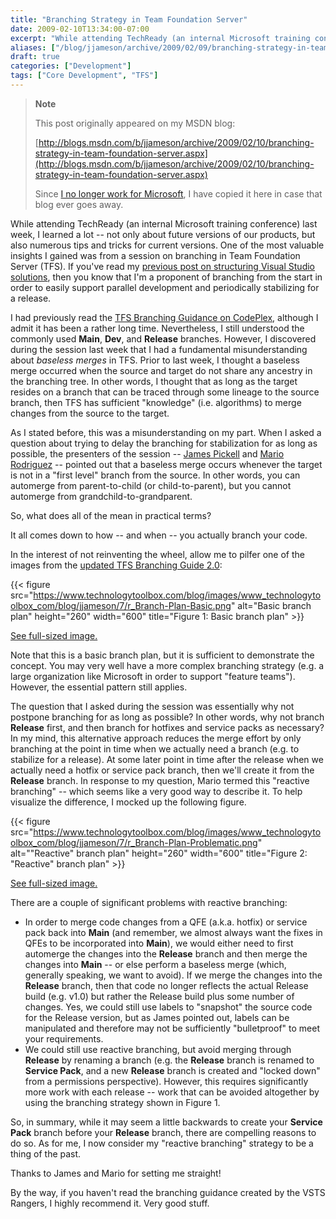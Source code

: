 ```yaml
---
title: "Branching Strategy in Team Foundation Server"
date: 2009-02-10T13:34:00-07:00
excerpt: "While attending TechReady (an internal Microsoft training conference) last week, I learned a lot -- not only about future versions of our products, but also numerous tips and tricks for current versions. One of the most valuable insights I gained was..."
aliases: ["/blog/jjameson/archive/2009/02/09/branching-strategy-in-team-foundation-server.aspx", "/blog/jjameson/archive/2009/02/10/branching-strategy-in-team-foundation-server.aspx"]
draft: true
categories: ["Development"]
tags: ["Core Development", "TFS"]
---
```


> **Note**
>
> This post originally appeared on my MSDN blog:
>
> [http://blogs.msdn.com/b/jjameson/archive/2009/02/10/branching-strategy-in-team-foundation-server.aspx](http://blogs.msdn.com/b/jjameson/archive/2009/02/10/branching-strategy-in-team-foundation-server.aspx)
>
> Since [I no longer work for Microsoft](/blog/jjameson/2011/09/02/last-day-with-microsoft), I have copied it here in case that blog                 ever goes away.

While attending TechReady (an internal Microsoft training conference) last week,         I learned a lot -- not only about future versions of our products, but also numerous         tips and tricks for current versions. One of the most valuable insights I gained         was from a session on branching in Team Foundation Server (TFS). If you've read         my [previous post on structuring Visual Studio solutions](/blog/jjameson/2007/04/18/structure-visual-studio-solutions), then you know that         I'm a proponent of branching from the start in order to easily support parallel         development and periodically stabilizing for a release.

I had previously read the [TFS Branching
Guidance on CodePlex](http://www.codeplex.com/BranchingGuidance), although I admit it has been a rather long time. Nevertheless,         I still understood the commonly used **Main**, **Dev**,         and **Release** branches. However, I discovered during the session         last week that I had a fundamental misunderstanding about *baseless merges*         in TFS. Prior to last week, I thought a baseless merge occurred when the source         and target do not share any ancestry in the branching         tree. In other words, I thought that as long as the target resides on a branch that         can be traced through some lineage to the source branch, then TFS has sufficient         "knowledge" (i.e. algorithms) to merge changes from the source to the target.

As I stated before, this was a misunderstanding on my part. When I asked a question         about trying to delay the branching for stabilization for as long as possible, the         presenters of the session -- [James Pickell](http://blogs.msdn.com/jampick)         and [Mario Rodriguez](http://blogs.msdn.com/mrod) -- pointed out that         a baseless merge occurs whenever the target is not in a "first level" branch from         the source. In other words, you can automerge from parent-to-child (or child-to-parent),         but you cannot automerge from grandchild-to-grandparent.

So, what does all of the mean in practical terms?

It all comes down to how -- and when -- you actually branch your code.

In the interest of not reinventing the wheel, allow me to pilfer one of the images         from the [updated TFS Branching
Guide 2.0](http://www.codeplex.com/TFSBranchingGuideII):

{{< figure
src="https://www.technologytoolbox.com/blog/images/www_technologytoolbox_com/blog/jjameson/7/r_Branch-Plan-Basic.png"
alt="Basic branch plan"
height="260"
width="600"
title="Figure 1: Basic branch plan" >}}

[See full-sized image.](/blog/images/www_technologytoolbox_com/blog/jjameson/7/o_Branch-Plan-Basic.png)

Note that this is a basic branch plan, but it is sufficient to demonstrate the concept.         You may very well have a more complex branching strategy (e.g. a large organization         like Microsoft in order to support "feature teams"). However, the essential pattern         still applies.

The question that I asked during the session was essentially why not postpone branching         for as long as possible? In other words, why not branch **Release**         first, and then branch for hotfixes and service packs as necessary? In my mind,         this alternative approach reduces the merge effort by only branching at the point         in time when we actually need a branch (e.g. to stabilize for a release). At some         later point in time after the release when we actually need a hotfix or service         pack branch, then we'll create it from the **Release** branch. In response         to my question, Mario termed this "reactive branching" -- which seems like a very         good way to describe it. To help visualize the difference, I mocked up the following         figure.

{{< figure
src="https://www.technologytoolbox.com/blog/images/www_technologytoolbox_com/blog/jjameson/7/r_Branch-Plan-Problematic.png"
alt="\"Reactive\" branch plan"
height="260"
width="600"
title="Figure 2: \"Reactive\" branch plan" >}}

[See full-sized image.](/blog/images/www_technologytoolbox_com/blog/jjameson/7/o_Branch-Plan-Problematic.png)

There are a couple of significant problems with reactive branching:

- In order to merge code changes from a QFE (a.k.a. hotfix) or service pack back into
  **Main** (and remember, we almost always want the fixes in QFEs to
  be incorporated into **Main**), we would either need to first automerge
  the changes into the **Release** branch and then merge the changes
  into **Main** -- or else perform a baseless merge (which, generally
  speaking, we want to avoid). If we merge the changes into the **Release**
  branch, then that code no longer reflects the actual Release build (e.g. v1.0) but
  rather the Release build plus some number of changes. Yes, we could still use labels
  to "snapshot" the source code for the Release version, but as James pointed out,
  labels can be manipulated and therefore may not be sufficiently "bulletproof" to
  meet your requirements.
- We could still use reactive branching, but avoid merging through **Release**
  by renaming a branch (e.g. the **Release** branch is renamed to **Service Pack**, and a new **Release** branch is created
  and "locked down" from a permissions perspective). However, this requires significantly
  more work with each release -- work that can be avoided altogether by using the
  branching strategy shown in Figure 1.

So, in summary, while it may seem a little backwards to create your **Service
Pack** branch before your **Release** branch, there are         compelling reasons to do so. As for me, I now consider my "reactive branching" strategy         to be a thing of the past.

Thanks to James and Mario for setting me straight!

By the way, if you haven't read the branching guidance created by the VSTS Rangers,         I highly recommend it. Very good stuff.

